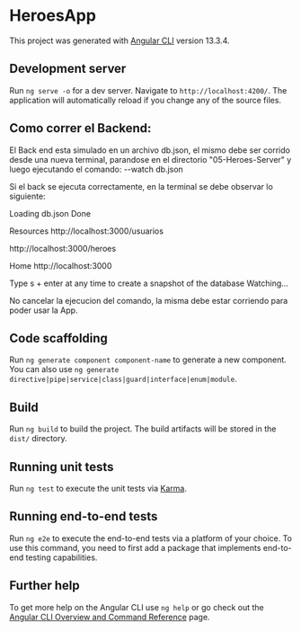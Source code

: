 # HeroesApp

This project was generated with [Angular CLI](https://github.com/angular/angular-cli) version 13.3.4.

## Development server

Run `ng serve -o` for a dev server. Navigate to `http://localhost:4200/`. The application will automatically reload if you change any of the source files.

## Como correr el Backend:

El Back end esta simulado en un archivo db.json, el mismo debe ser corrido desde una nueva terminal, parandose en el directorio "05-Heroes-Server" y luego ejecutando el comando: --watch db.json

Si el back se ejecuta correctamente, en la terminal se debe observar lo siguiente:

  Loading db.json
  Done

  Resources
  http://localhost:3000/usuarios
  
  http://localhost:3000/heroes

  Home
  http://localhost:3000

  Type s + enter at any time to create a snapshot of the database
  Watching...
  
  No cancelar la ejecucion del comando, la misma debe estar corriendo para poder usar la App.

## Code scaffolding

Run `ng generate component component-name` to generate a new component. You can also use `ng generate directive|pipe|service|class|guard|interface|enum|module`.

## Build

Run `ng build` to build the project. The build artifacts will be stored in the `dist/` directory.


## Running unit tests

Run `ng test` to execute the unit tests via [Karma](https://karma-runner.github.io).

## Running end-to-end tests

Run `ng e2e` to execute the end-to-end tests via a platform of your choice. To use this command, you need to first add a package that implements end-to-end testing capabilities.

## Further help

To get more help on the Angular CLI use `ng help` or go check out the [Angular CLI Overview and Command Reference](https://angular.io/cli) page.
